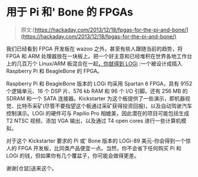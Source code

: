 # 用于 Pi 和' Bone 的 FPGAs

> 原文:[https://hackaday.com/2013/12/18/fpgas-for-the-pi-and-bone/](https://hackaday.com/2013/12/18/fpgas-for-the-pi-and-bone/)

我们已经看到 FPGA 开发板在 wazoo 之外，甚至有些人跟随当前的趋势，将 FPGA 和 ARM 处理器放在一块板上。把一个好主意和已经堆积在世界各地工作台上的几百万个 Linux/ARM 板混合在一起[，你就得到 LOGi](http://www.kickstarter.com/projects/1575992013/logi-fpga-development-board-for-raspberry-pi-beagl) :一个被设计成插入 Raspberry Pi 和 BeagleBone 的 FPGA。

Raspberry Pi 和 BeagleBone 版本的 LOGi 均采用 Spartan 6 FPGA，具有 9152 个逻辑单元、16 个 DSP 片、576 kb RAM 和 96 个 I/O 引脚。还有 256 MB 的 SDRAM 和一个 SATA 连接器。Kickstarter 为这个板提供了一些演示，即机器视觉、比特币采矿(尽管不要指望这个板通过采矿获得投资回报)，以及自动驾驶汽车控制演示。LOGi 的硬件可与 Papilio Pro 相媲美，因此潜在的项目可能包括生成 T2 NTSC 视频，添加 VGA 输出，以及通过 T4 open cores 进行一些计算机模拟。

对于这个 Kickstarter 要求的 Pi 或' Bone 版本的 LOGi-89 美元-你会得到一个惊人的 FPGA 开发板，比同类产品便宜一点。当然，你不会省下任何购买 Pi 和 LOGi 的钱，但如果你有几个覆盆子，你可能会做得更差。

谢谢[仓鼠]送来这个。